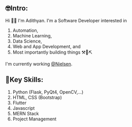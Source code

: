 ## 🤓Intro:
  Hi 👋🏽 I'm Adithyan. I'm a Software Developer interested in 
  1. Automation,
  2. Machine Learning,
  3. Data Science,
  4. Web and App Development, and 
  5. Most importantly building things ⚒️🔨⛏️
  
  I'm currently working [@Nielsen](https://www.nielsen.com/).
## 🔑Key Skills:
  1. Python (Flask, PyQt4, OpenCV,...)
  2. HTML, CSS (Bootstrap)
  3. Flutter
  4. Javascript
  5. MERN Stack
  6. Project Management
